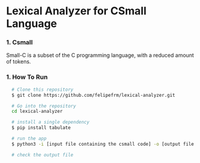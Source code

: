 # Lexical Analyzer for CSmall Language

### 1. Csmall
Small-C is a subset of the C programming language, with a reduced amount of tokens.

### 1. How To Run
```sh
  # Clone this repository
  $ git clone https://github.com/felipefrm/lexical-analyzer.git

  # Go into the repository
  cd lexical-analyzer

  # install a single dependency
  $ pip install tabulate

  # run the app
  $ python3 -i [input file containing the csmall code] -o [output file with identified tokens]

  # check the output file
```
